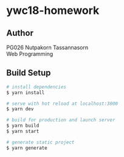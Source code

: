 # ywc18-homework

## Author
PG026 Nutpakorn Tassannasorn<br>
Web Programming

## Build Setup

```bash
# install dependencies
$ yarn install

# serve with hot reload at localhost:3000
$ yarn dev

# build for production and launch server
$ yarn build
$ yarn start

# generate static project
$ yarn generate
```